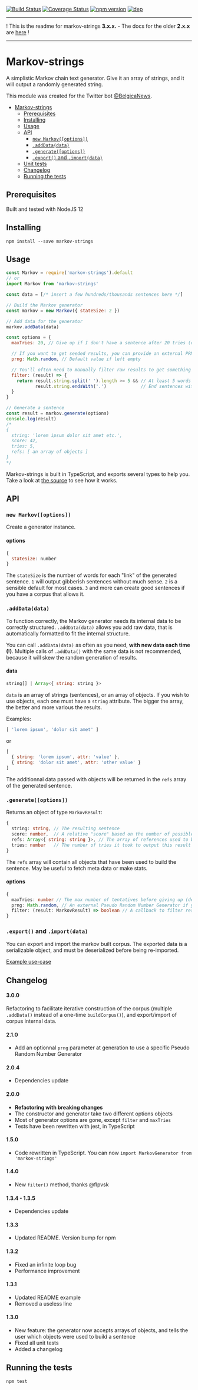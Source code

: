 [![Build Status](https://travis-ci.org/scambier/markov-strings.svg?branch=master)](https://travis-ci.org/scambier/markov-strings)
[![Coverage Status](https://coveralls.io/repos/github/scambier/markov-strings/badge.svg?branch=master)](https://coveralls.io/github/scambier/markov-strings?branch=master)
[![npm version](https://badge.fury.io/js/markov-strings.svg)](https://badge.fury.io/js/markov-strings) [![dep](https://david-dm.org/scambier/markov-strings.svg)](https://david-dm.org/scambier/markov-strings#info=devDependencies)

---
! This is the readme for markov-strings **3.x.x.** - The docs for the older **2.x.x** are [here](https://github.com/scambier/markov-strings/tree/v2) !

---

# Markov-strings

A simplistic Markov chain text generator.
Give it an array of strings, and it will output a randomly generated string.

This module was created for the Twitter bot [@BelgicaNews](https://twitter.com/BelgicaNews).

- [Markov-strings](#markov-strings)
  - [Prerequisites](#prerequisites)
  - [Installing](#installing)
  - [Usage](#usage)
  - [API](#api)
    - [`new Markov([options])`](#new-markovoptions)
    - [`.addData(data)`](#adddatadata)
    - [`.generate([options])`](#generateoptions)
    - [`.export()` and `.import(data)`](#export-and-importdata)
  - [Unit tests](#unit-tests)
  - [Changelog](#changelog)
  - [Running the tests](#running-the-tests)

## Prerequisites

Built and tested with NodeJS 12

## Installing

`npm install --save markov-strings`

## Usage

```js
const Markov = require('markov-strings').default
// or
import Markov from 'markov-strings'

const data = [/* insert a few hundreds/thousands sentences here */]

// Build the Markov generator
const markov = new Markov({ stateSize: 2 })

// Add data for the generator
markov.addData(data)

const options = {
  maxTries: 20, // Give up if I don't have a sentence after 20 tries (default is 10)

  // If you want to get seeded results, you can provide an external PRNG.
  prng: Math.random, // Default value if left empty

  // You'll often need to manually filter raw results to get something that fits your needs.
  filter: (result) => {
    return result.string.split(' ').length >= 5 && // At least 5 words
           result.string.endsWith('.')             // End sentences with a dot.
  }
}

// Generate a sentence
const result = markov.generate(options)
console.log(result)
/*
{
  string: 'lorem ipsum dolor sit amet etc.',
  score: 42,
  tries: 5,
  refs: [ an array of objects ]
}
*/
```

Markov-strings is built in TypeScript, and exports several types to help you. Take a look at [the source](https://github.com/scambier/markov-strings/blob/master/src/index.ts) to see how it works.

## API

### `new Markov([options])`

Create a generator instance.

#### options

```js
{
  stateSize: number
}
```

The `stateSize` is the number of words for each "link" of the generated sentence. `1` will output gibberish sentences without much sense. `2` is a sensible default for most cases. `3` and more can create good sentences if you have a corpus that allows it.

### `.addData(data)`

To function correctly, the Markov generator needs its internal data to be correctly structured. `.addData(data)` allows you add raw data, that is automatically formatted to fit the internal structure.

You can call `.addData(data)` as often as you need, **with new data each time (!)**. Multiple calls of `.addData()` with the same data is not recommended, because it will skew the random generation of results.

#### data

```js
string[] | Array<{ string: string }>
```

`data` is an array of strings (sentences), or an array of objects. If you wish to use objects, each one must have a `string` attribute. The bigger the array, the better and more various the results.

Examples:

```js
[ 'lorem ipsum', 'dolor sit amet' ]
```

or

```js
[
  { string: 'lorem ipsum', attr: 'value' },
  { string: 'dolor sit amet', attr: 'other value' }
]
```

The additionnal data passed with objects will be returned in the `refs` array of the generated sentence.

### `.generate([options])`

Returns an object of type `MarkovResult`:

```ts
{
  string: string, // The resulting sentence
  score: number,  // A relative "score" based on the number of possible permutations. Higher is "better", but the actual value depends on your corpus
  refs: Array<{ string: string }>, // The array of references used to build the sentence
  tries: number   // The number of tries it took to output this result
}
```

The `refs` array will contain all objects that have been used to build the sentence. May be useful to fetch meta data or make stats.

#### options

```ts
{
  maxTries: number // The max number of tentatives before giving up (default is 10)
  prng: Math.random, // An external Pseudo Random Number Generator if you want to get seeded results
  filter: (result: MarkovResult) => boolean // A callback to filter results (see example above)
}
```

### `.export()` and `.import(data)`

You can export and import the markov built corpus. The exported data is a serializable object, and must be deserialized before being re-imported.

[Example use-case](https://github.com/scambier/markov-strings/issues/9)

## Changelog

#### 3.0.0

Refactoring to facilitate iterative construction of the corpus (multiple `.addData()` instead of a one-time `buildCorpus()`), and export/import of corpus internal data.

#### 2.1.0

- Add an optionnal `prng` parameter at generation to use a specific Pseudo Random Number Generator

#### 2.0.4

- Dependencies update

#### 2.0.0

- **Refactoring with breaking changes**
- The constructor and generator take two different options objects
- Most of generator options are gone, except `filter` and `maxTries`
- Tests have been rewritten with jest, in TypeScript

#### 1.5.0

- Code rewritten in TypeScript. You can now `import MarkovGenerator from 'markov-strings'`

#### 1.4.0

- New `filter()` method, thanks @flpvsk

#### 1.3.4 - 1.3.5

- Dependencies update

#### 1.3.3

- Updated README. Version bump for npm

#### 1.3.2

- Fixed an infinite loop bug
- Performance improvement

#### 1.3.1

- Updated README example
- Removed a useless line

#### 1.3.0

- New feature: the generator now accepts arrays of objects, and tells the user which objects were used to build a sentence
- Fixed all unit tests
- Added a changelog

## Running the tests

`npm test`
